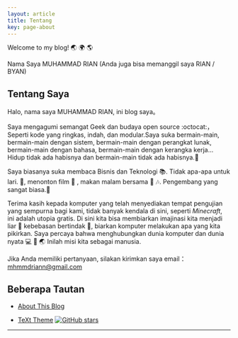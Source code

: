 ```yaml
---
layout: article
title: Tentang
key: page-about
---
```

Welcome to my blog! :earth_asia: :earth_africa: :earth_americas:

Nama Saya MUHAMMAD RIAN (Anda juga bisa memanggil saya RIAN / BYAN)

<!-- ## Skills -->

<!-- - HTML5, CSS3(SASS), JavaScript(ES2017, Node.js), Bash(Zsh) -->
<!-- - React, React Native, Vue.js -->
<!-- - gulp, webpack -->
<!-- - Adobe Photoshop, Sketch -->

<!--more-->

## Tentang Saya

Halo, nama saya MUHAMMAD RIAN, ini blog saya。

Saya mengagumi semangat Geek dan budaya open source :octocat:，Seperti kode yang ringkas, indah, dan modular.Saya suka bermain-main, bermain-main dengan sistem, bermain-main dengan perangkat lunak, bermain-main dengan bahasa, bermain-main dengan kerangka kerja... Hidup tidak ada habisnya dan bermain-main tidak ada habisnya.:muscle:

Saya biasanya suka membaca Bisnis dan Teknologi :books:. Tidak apa-apa untuk lari. :runner:, menonton film :movie_camera: , makan malam bersama :rice: :notes:. Pengembang yang sangat biasa.:see_no_evil:

Terima kasih kepada komputer yang telah menyediakan tempat pengujian yang sempurna bagi kami, tidak banyak kendala di sini, seperti *Minecraft*, ini adalah utopia gratis. Di sini kita bisa membiarkan imajinasi kita menjadi liar :thought_balloon: kebebasan bertindak :rocket:, biarkan komputer melakukan apa yang kita pikirkan. Saya percaya bahwa menghubungkan dunia komputer dan dunia nyata :computer: :link: :earth_asia: Inilah misi kita sebagai manusia.

Jika Anda memiliki pertanyaan, silakan kirimkan saya email：[mhmmdriann@gmail.com](mhmmdriann@gmail.com)

## Beberapa Tautan

- [About This Blog](/blog/2024/02/05/Tentang-Blog-ini.html)
<!-- - [Site Log](/blog/site-log.html) -->
- [TeXt Theme](https://rian010.github.io/jekyll-TeXt-theme) [![GitHub stars](https://img.shields.io/github/stars/rian010/jekyll-TeXt-theme.svg?style=social&label=Stars)]()

---
